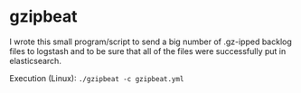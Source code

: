 # gzipbeat

I wrote this small program/script to send a big number of .gz-ipped backlog files to logstash and to be sure that all of the files were successfully put in elasticsearch.

Execution (Linux): ```./gzipbeat -c gzipbeat.yml```
